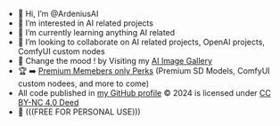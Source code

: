 - 👋 Hi, I’m @ArdeniusAI
- 👀 I’m interested in AI related projects
- 🌱 I’m currently learning anything AI related  
- 💾 I’m looking to collaborate on AI related projects, OpenAI projects, ComfyUI custom nodes
- 📸 Change the mood ! by Visiting my [AI Image Gallery](https://ko-fi.com/ardenius/gallery)
- 🏆 ➡️ [Premium Memebers only Perks](https://ko-fi.com/ardenius) (Premium SD Models, ComfyUI custom nodees, and more to come)
- All code published in [my GitHub profile](https://github.com/ArdeniusAI) © 2024 is licensed under [CC BY-NC 4.0 Deed](https://creativecommons.org/licenses/by-nc/4.0/)
- 📢 (((FREE FOR PERSONAL USE))) 
<!---
ArdeniusAI/ArdeniusAI is a ✨ special ✨ repository because its `README.md` (this file) appears on your GitHub profile.
You can click the Preview link to take a look at your changes.
--->


